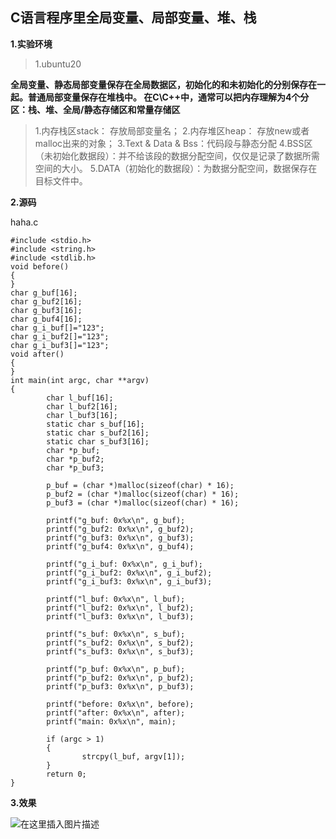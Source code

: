 ## C语言程序里全局变量、局部变量、堆、栈
**1.实验环境**
>1.ubuntu20


**全局变量、静态局部变量保存在全局数据区，初始化的和未初始化的分别保存在一起。普通局部变量保存在堆栈中。
在C\C++中，通常可以把内存理解为4个分区：栈、堆、全局/静态存储区和常量存储区**
>1.内存栈区stack： 存放局部变量名；
>2.内存堆区heap： 存放new或者malloc出来的对象；
>3.Text & Data & Bss：代码段与静态分配
>4.BSS区（未初始化数据段）：并不给该段的数据分配空间，仅仅是记录了数据所需空间的大小。
>5.DATA（初始化的数据段）：为数据分配空间，数据保存在目标文件中。

**2.源码**

haha.c
```
#include <stdio.h>
#include <string.h>
#include <stdlib.h>
void before()
{
}
char g_buf[16];
char g_buf2[16];
char g_buf3[16];
char g_buf4[16];
char g_i_buf[]="123";
char g_i_buf2[]="123";
char g_i_buf3[]="123";
void after()
{
}
int main(int argc, char **argv)
{
        char l_buf[16];
        char l_buf2[16];
        char l_buf3[16];
        static char s_buf[16];
        static char s_buf2[16];
        static char s_buf3[16];
        char *p_buf;
        char *p_buf2;
        char *p_buf3;
        
        p_buf = (char *)malloc(sizeof(char) * 16);
        p_buf2 = (char *)malloc(sizeof(char) * 16);
        p_buf3 = (char *)malloc(sizeof(char) * 16);
 
        printf("g_buf: 0x%x\n", g_buf);
        printf("g_buf2: 0x%x\n", g_buf2);
        printf("g_buf3: 0x%x\n", g_buf3);
        printf("g_buf4: 0x%x\n", g_buf4);
 
        printf("g_i_buf: 0x%x\n", g_i_buf);
        printf("g_i_buf2: 0x%x\n", g_i_buf2);
        printf("g_i_buf3: 0x%x\n", g_i_buf3);
 
        printf("l_buf: 0x%x\n", l_buf);
        printf("l_buf2: 0x%x\n", l_buf2);
        printf("l_buf3: 0x%x\n", l_buf3);
 
        printf("s_buf: 0x%x\n", s_buf);
        printf("s_buf2: 0x%x\n", s_buf2);
        printf("s_buf3: 0x%x\n", s_buf3);
 
        printf("p_buf: 0x%x\n", p_buf);
        printf("p_buf2: 0x%x\n", p_buf2);
        printf("p_buf3: 0x%x\n", p_buf3);
 
        printf("before: 0x%x\n", before);
        printf("after: 0x%x\n", after);
        printf("main: 0x%x\n", main);
 
        if (argc > 1)
        {
                strcpy(l_buf, argv[1]);
        }
        return 0;
}

```

**3.效果**

![在这里插入图片描述](https://camo.githubusercontent.com/d01ffdaebeb76ab8db578e41eb4e2769528aacff8742b310697d4d3c1b6ff488/68747470733a2f2f696d672d626c6f672e6373646e696d672e636e2f32303230313230363230313931373832352e706e673f782d6f73732d70726f636573733d696d6167652f77617465726d61726b2c747970655f5a6d46755a33706f5a57356e6147567064476b2c736861646f775f31302c746578745f6148523063484d364c7939696247396e4c6d4e7a5a473475626d56304c334678587a517a4f544d344d4455792c73697a655f31362c636f6c6f725f4646464646462c745f3730)
